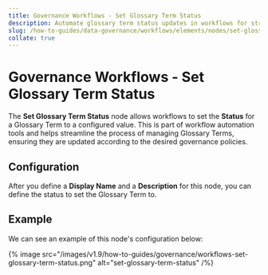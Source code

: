 ```yaml
---
title: Governance Workflows - Set Glossary Term Status
description: Automate glossary term status updates in workflows for streamlined term management, publishing, and review cycles.
slug: /how-to-guides/data-governance/workflows/elements/nodes/set-glossary-term-status
collate: true
---
```


# Governance Workflows - Set Glossary Term Status

The **Set Glossary Term Status** node allows workflows to set the **Status** for a Glossary Term to a configured value.
This is part of workflow automation tools and helps streamline the process of managing Glossary Terms,
ensuring they are updated according to the desired governance policies.

## Configuration

After you define a **Display Name** and a **Description** for this node, you can define the status to set the Glossary Term to.

## Example

We can see an example of this node's configuration below:

{% image src="/images/v1.9/how-to-guides/governance/workflows-set-glossary-term-status.png" alt="set-glossary-term-status" /%}

